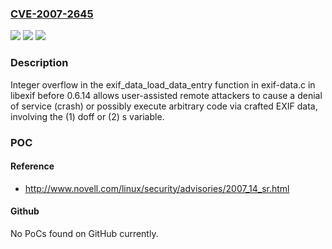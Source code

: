 ### [CVE-2007-2645](https://cve.mitre.org/cgi-bin/cvename.cgi?name=CVE-2007-2645)
![](https://img.shields.io/static/v1?label=Product&message=n%2Fa&color=blue)
![](https://img.shields.io/static/v1?label=Version&message=n%2Fa&color=blue)
![](https://img.shields.io/static/v1?label=Vulnerability&message=n%2Fa&color=brighgreen)

### Description

Integer overflow in the exif_data_load_data_entry function in exif-data.c in libexif before 0.6.14 allows user-assisted remote attackers to cause a denial of service (crash) or possibly execute arbitrary code via crafted EXIF data, involving the (1) doff or (2) s variable.

### POC

#### Reference
- http://www.novell.com/linux/security/advisories/2007_14_sr.html

#### Github
No PoCs found on GitHub currently.

